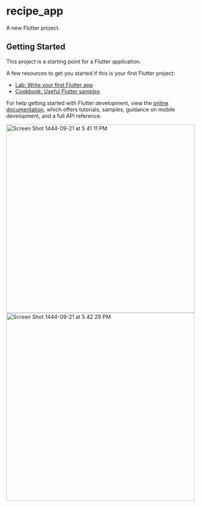 # recipe_app

A new Flutter project.

## Getting Started

This project is a starting point for a Flutter application.

A few resources to get you started if this is your first Flutter project:

- [Lab: Write your first Flutter app](https://docs.flutter.dev/get-started/codelab)
- [Cookbook: Useful Flutter samples](https://docs.flutter.dev/cookbook)

For help getting started with Flutter development, view the
[online documentation](https://docs.flutter.dev/), which offers tutorials,
samples, guidance on mobile development, and a full API reference.

<img width="499" alt="Screen Shot 1444-09-21 at 5 41 11 PM" src="https://user-images.githubusercontent.com/128906143/231493252-b53925fb-52ae-4f9b-92c2-920c9dbd940c.png">
<img width="498" alt="Screen Shot 1444-09-21 at 5 42 29 PM" src="https://user-images.githubusercontent.com/128906143/231493549-d772be32-baae-401d-a6cd-f3a39fecbeff.png">
